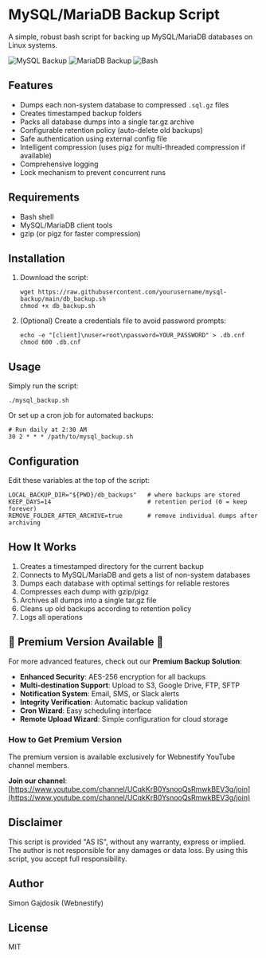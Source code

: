 MySQL/MariaDB Backup Script
===========================

A simple, robust bash script for backing up MySQL/MariaDB databases on Linux systems.

![MySQL Backup](https://img.shields.io/badge/MySQL-Backup-blue) ![MariaDB Backup](https://img.shields.io/badge/MariaDB-Backup-orange) ![Bash](https://img.shields.io/badge/Bash-Script-green)

Features
--------

*   Dumps each non-system database to compressed `.sql.gz` files
*   Creates timestamped backup folders
*   Packs all database dumps into a single tar.gz archive
*   Configurable retention policy (auto-delete old backups)
*   Safe authentication using external config file
*   Intelligent compression (uses pigz for multi-threaded compression if available)
*   Comprehensive logging
*   Lock mechanism to prevent concurrent runs

Requirements
------------

*   Bash shell
*   MySQL/MariaDB client tools
*   gzip (or pigz for faster compression)

Installation
------------

1.  Download the script:
    
        wget https://raw.githubusercontent.com/yourusername/mysql-backup/main/db_backup.sh
        chmod +x db_backup.sh
    
2.  (Optional) Create a credentials file to avoid password prompts:
    
        echo -e "[client]\nuser=root\npassword=YOUR_PASSWORD" > .db.cnf
        chmod 600 .db.cnf
    

Usage
-----

Simply run the script:

    ./mysql_backup.sh

Or set up a cron job for automated backups:

    # Run daily at 2:30 AM
    30 2 * * * /path/to/mysql_backup.sh

Configuration
-------------

Edit these variables at the top of the script:

    LOCAL_BACKUP_DIR="${PWD}/db_backups"   # where backups are stored
    KEEP_DAYS=14                           # retention period (0 = keep forever)
    REMOVE_FOLDER_AFTER_ARCHIVE=true       # remove individual dumps after archiving

How It Works
------------

1.  Creates a timestamped directory for the current backup
2.  Connects to MySQL/MariaDB and gets a list of non-system databases
3.  Dumps each database with optimal settings for reliable restores
4.  Compresses each dump with gzip/pigz
5.  Archives all dumps into a single tar.gz file
6.  Cleans up old backups according to retention policy
7.  Logs all operations

🌟 Premium Version Available 🌟
-------------------------------

For more advanced features, check out our **Premium Backup Solution**:

*   **Enhanced Security**: AES-256 encryption for all backups
*   **Multi-destination Support**: Upload to S3, Google Drive, FTP, SFTP
*   **Notification System**: Email, SMS, or Slack alerts
*   **Integrity Verification**: Automatic backup validation
*   **Cron Wizard**: Easy scheduling interface
*   **Remote Upload Wizard**: Simple configuration for cloud storage

### How to Get Premium Version

The premium version is available exclusively for Webnestify YouTube channel members.

**Join our channel**: [https://www.youtube.com/channel/UCqkKrB0YsnooQsRmwkBEV3g/join](https://www.youtube.com/channel/UCqkKrB0YsnooQsRmwkBEV3g/join)

Disclaimer
----------

This script is provided "AS IS", without any warranty, express or implied. The author is not responsible for any damages or data loss. By using this script, you accept full responsibility.

Author
------

Simon Gajdosik (Webnestify)

License
-------

MIT